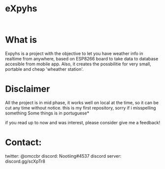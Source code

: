 

# eXpyhs

<img src="http://expyhs0.000webhostapp.com/assets/icons/eXpyhs-icon-v2/nobg/final-icon-v2-4x-nobg.png" style="width:10px">


# What is
Expyhs is a project with the objective to let you have weather info in realtime from anywhere, based on ESP8266 board to take data to database accesible from mobile app.
Also, it creates the possbilitie for very small, portable and cheap 'wheather station'.


# Disclaimer
All the project is in mid phase, it works well on local at the time, so it can be cut any time without notice.
this is my first repository, sorry if i misspelling something
Some things is in portuguese* 



if you read up to now and was interest, please consider give me a feedback!
# Contact: 
twitter: @omccbr
discord: Nootiing#4537
discord server: discord.gg/scXpTr8 

